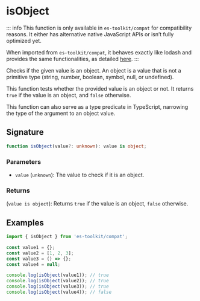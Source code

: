 # isObject

::: info
This function is only available in `es-toolkit/compat` for compatibility reasons. It either has alternative native JavaScript APIs or isn’t fully optimized yet.

When imported from `es-toolkit/compat`, it behaves exactly like lodash and provides the same functionalities, as detailed [here](../../../compatibility.md).
:::

Checks if the given value is an object. An object is a value that is not a primitive type (string, number, boolean, symbol, null, or undefined).

This function tests whether the provided value is an object or not.
It returns `true` if the value is an object, and `false` otherwise.

This function can also serve as a type predicate in TypeScript, narrowing the type of the argument to an object value.

## Signature

```typescript
function isObject(value?: unknown): value is object;
```

### Parameters

- `value` (`unknown`): The value to check if it is an object.

### Returns

(`value is object`): Returns `true` if the value is an object, `false` otherwise.

## Examples

```typescript
import { isObject } from 'es-toolkit/compat';

const value1 = {};
const value2 = [1, 2, 3];
const value3 = () => {};
const value4 = null;

console.log(isObject(value1)); // true
console.log(isObject(value2)); // true
console.log(isObject(value3)); // true
console.log(isObject(value4)); // false
```
